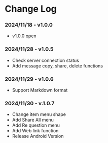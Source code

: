 # Change Log

### 2024/11/18 - v1.0.0

- v1.0.0 open

### 2024/11/28 - v1.0.5

- Check server connection status
- Add message copy, share, delete functions

### 2024/11/29 - v1.0.6

- Support Markdown format

### 2024/11/30 - v.1.0.7

- Change item menu shape
- Add Share All menu
- Add Re question menu
- Add Web link function
- Release Android Version

